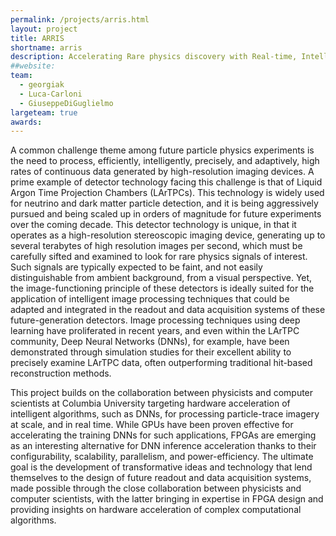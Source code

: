 ```yaml
---
permalink: /projects/arris.html
layout: project
title: ARRIS
shortname: arris
description: Accelerating Rare physics discovery with Real-time, Intelligent image processing at Scale
##website: 
team:
  - georgiak
  - Luca-Carloni
  - GiuseppeDiGuglielmo
largeteam: true
awards:
---
```


A common challenge theme among future particle physics experiments is the need to process, efficiently, intelligently, precisely, and adaptively, high rates of continuous data generated by high-resolution imaging devices. A prime example of detector technology facing this challenge is that of Liquid Argon Time Projection Chambers (LArTPCs). This technology is widely used for neutrino and dark matter particle detection, and it is being aggressively pursued and being scaled up in orders of magnitude for future experiments over the coming decade. This detector technology is unique, in that it operates as a high-resolution stereoscopic imaging device, generating up to several terabytes of high resolution images per second, which must be carefully sifted and examined to look for rare physics signals of interest. Such signals are typically expected to be faint, and not easily distinguishable from ambient background, from a visual perspective. Yet, the image-functioning principle of these detectors is ideally suited for the application of intelligent image processing techniques that could be adapted and integrated in the readout and data acquisition systems of these future-generation detectors. Image processing techniques using deep learning have proliferated in recent years, and even within the LArTPC community, Deep Neural Networks (DNNs), for example, have been demonstrated through simulation studies for their excellent ability to precisely examine LArTPC data, often outperforming traditional hit-based reconstruction methods. 

This project builds on the collaboration between physicists and computer scientists at Columbia University targeting hardware acceleration of intelligent algorithms, such as DNNs, for processing particle-trace imagery at scale, and in real time. While GPUs have been proven effective for accelerating the training DNNs for such applications, FPGAs are emerging as an interesting alternative for DNN inference acceleration thanks to their configurability, scalability, parallelism, and power-efficiency. The ultimate goal is the development of transformative ideas and technology that lend themselves to the design of future readout and data acquisition systems, made possible through the close collaboration between physicists and computer scientists, with the latter bringing in expertise in FPGA design and providing insights on hardware acceleration of complex computational algorithms. 


